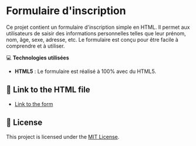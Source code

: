 # Formulaire d'inscription

Ce projet contient un formulaire d'inscription simple en HTML. Il permet aux utilisateurs de saisir des informations personnelles telles que leur prénom, nom, âge, sexe, adresse, etc. Le formulaire est conçu pour être facile à comprendre et à utiliser.

 💻 **Technologies utilisées**

- **HTML5** : Le formulaire est réalisé à 100% avec du HTML5.

## 🚀 Link to the HTML file

- [Link to the form](formulaire-inscription.html)

## 📄 License

This project is licensed under the [MIT License](LICENSE).